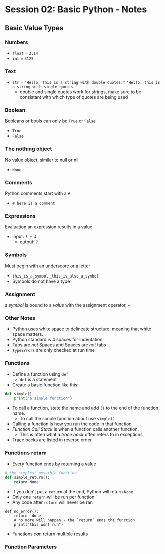 # Session 02: Basic Python - Notes

## Basic Value Types

### Numbers
* `float` = `3.14`
* `int` = `3125`

### Text
* `str` = `"Hello, this is a string with double quotes."` `'Hello, this is a string with single quotes.'`
	* double and single quotes work for strings, make sure to be consistant with which type of quotes are being used

### Boolean
Booleans or bools can only be `True` or `False`

* `True`
* `False`

### The nothing object
No value object, similar to null or nil 
* `None`

### Comments
Python comments start with a `#`
* `# here is a comment`

### Expressions
Evaluation an expression results in a value
* input: `3 + 4`
	* output: `7`

### Symbols
Must begin with an underscore or a letter
* `this_is_a_symbol` `_this_is_also_a_symbol`
* Symbols do not have a type

### Assignment
a _symbol_ is bound to a _value_ with the assignment operator, `=`

### Other Notes
* Python uses white space to delineate structure, meaning that white space matters.
* Python standard is 4 spaces for indentation
* Tabs are *not* Spaces and Spaces are *not* tabs
* `TypeErrors` are only checked at run time

### Functions
* Define a function using `def`
	* `def` is a statement
* Create a basic function like this:
```python
def simple():
	print("a simple function")
```
* To call a function, state the name and add `()` to the end of the function name.
	* To call the simple function about use `simple()`
* Calling a function is how you run the code in that function
* *Function Call Stack* is when a function calls another function.
	* This is often what a _trace back_ often refers to in exceptions
* Trace backs are listed in reverse order

### Functions `return`
* Every function ends by returning a value
```python
# the simplest possible function
def simple_return():
	return None
```
* If you don't put a `return` at the end, Python will return `None`
* Only one `return` will be run per function
* Any code after `return` will never be ran
```python3
def no_error():
	return `done`
	# no more will happen - the `return` ends the function
	print("this wont run")
```
* Functions _can_ return multiple results

### Function Parameters

